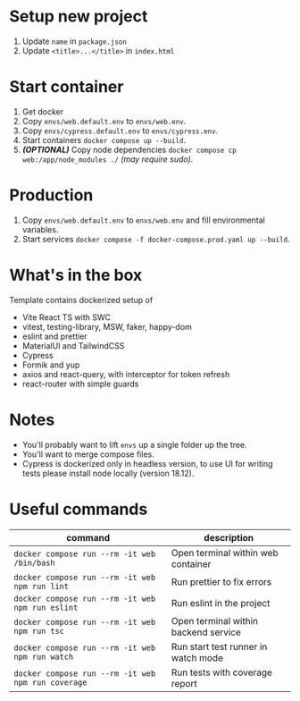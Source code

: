 # Setup new project

1. Update `name` in `package.json`
2. Update `<title>...</title>` in `index.html`

# Start container
1. Get docker
2. Copy `envs/web.default.env` to `envs/web.env`.
3. Copy `envs/cypress.default.env` to `envs/cypress.env`.
4. Start containers `docker compose up --build`.
5. __*(OPTIONAL)*__ Copy node dependencies `docker compose cp web:/app/node_modules ./` *(may require sudo)*.

# Production
1. Copy `envs/web.default.env` to `envs/web.env` and fill environmental variables.
2. Start services `docker compose -f docker-compose.prod.yaml up --build`.

# What's in the box

Template contains dockerized setup of

- Vite React TS with SWC
- vitest, testing-library, MSW, faker, happy-dom
- eslint and prettier
- MaterialUI and TailwindCSS
- Cypress
- Formik and yup
- axios and react-query, with interceptor for token refresh
- react-router with simple guards

# Notes

- You'll probably want to lift `envs` up a single folder up the tree.
- You'll want to merge compose files.
- Cypress is dockerized only in headless version, to use UI for writing tests please install node locally (version
  18.12).

# Useful commands

| command                                            | description                          |
|----------------------------------------------------|--------------------------------------|
| `docker compose run --rm -it web /bin/bash`        | Open terminal within web container   |
| `docker compose run --rm -it web npm run lint`     | Run prettier to fix errors           |
| `docker compose run --rm -it web npm run eslint`   | Run eslint in the project            |
| `docker compose run --rm -it web npm run tsc`      | Open terminal within backend service |
| `docker compose run --rm -it web npm run watch`    | Run start test runner in watch mode  |
| `docker compose run --rm -it web npm run coverage` | Run tests with coverage report       |